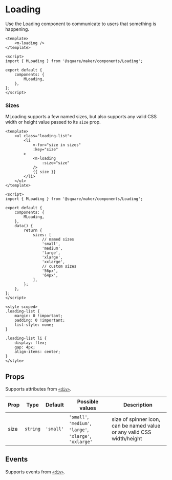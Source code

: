 # Loading

Use the Loading component to communicate to users that something is happening.

```vue
<template>
	<m-loading />
</template>

<script>
import { MLoading } from '@square/maker/components/Loading';

export default {
	components: {
		MLoading,
	},
};
</script>
```

### Sizes

MLoading supports a few named sizes, but also supports any valid CSS width or height value passed to its `size` prop.

```vue
<template>
	<ul class="loading-list">
		<li
			v-for="size in sizes"
			:key="size"
		>
			<m-loading
				:size="size"
			/>
			{{ size }}
		</li>
	</ul>
</template>

<script>
import { MLoading } from '@square/maker/components/Loading';

export default {
	components: {
		MLoading,
	},
	data() {
		return {
			sizes: [
				// named sizes
				'small',
				'medium',
				'large',
				'xlarge',
				'xxlarge',
				// custom sizes
				'56px',
				'64px',
			],
		};
	},
};
</script>

<style scoped>
.loading-list {
	margin: 0 !important;
	padding: 0 !important;
	list-style: none;
}

.loading-list li {
	display: flex;
	gap: 4px;
	align-items: center;
}
</style>
```

<!-- api-tables:start -->
## Props

Supports attributes from [`<div>`](https://developer.mozilla.org/en-US/docs/Web/HTML/Element/div).

| Prop | Type     | Default   | Possible values                                           | Description                                                            |
| ---- | -------- | --------- | --------------------------------------------------------- | ---------------------------------------------------------------------- |
| size | `string` | `'small'` | `'small'`, `'medium'`, `'large'`, `'xlarge'`, `'xxlarge'` | size of spinner icon, can be named value or any valid CSS width/height |


## Events

Supports events from [`<div>`](https://developer.mozilla.org/en-US/docs/Web/HTML/Element/div).
<!-- api-tables:end -->
